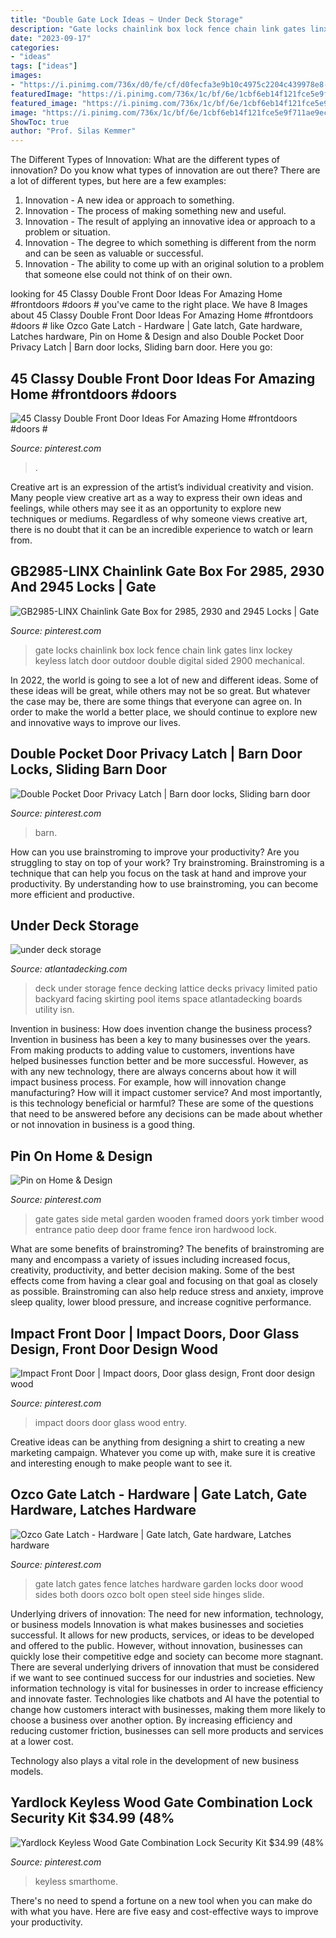 ```yaml
---
title: "Double Gate Lock Ideas ~ Under Deck Storage"
description: "Gate locks chainlink box lock fence chain link gates linx lockey keyless latch door outdoor double digital sided 2900 mechanical"
date: "2023-09-17"
categories:
- "ideas"
tags: ["ideas"]
images:
- "https://i.pinimg.com/736x/d0/fe/cf/d0fecfa3e9b10c4975c2204c439978e8--side-gate-wooden-timber-gates.jpg"
featuredImage: "https://i.pinimg.com/736x/1c/bf/6e/1cbf6eb14f121fce5e9f711ae9ec53fe.jpg"
featured_image: "https://i.pinimg.com/736x/1c/bf/6e/1cbf6eb14f121fce5e9f711ae9ec53fe.jpg"
image: "https://i.pinimg.com/736x/1c/bf/6e/1cbf6eb14f121fce5e9f711ae9ec53fe.jpg"
ShowToc: true
author: "Prof. Silas Kemmer"
---
```



The Different Types of Innovation: What are the different types of innovation?
Do you know what types of innovation are out there? There are a lot of different types, but here are a few examples: 
1. Innovation - A new idea or approach to something. 
2. Innovation - The process of making something new and useful. 
3. Innovation - The result of applying an innovative idea or approach to a problem or situation. 
4. Innovation - The degree to which something is different from the norm and can be seen as valuable or successful. 
5. Innovation - The ability to come up with an original solution to a problem that someone else could not think of on their own.

	

		
looking for 45 Classy Double Front Door Ideas For Amazing Home #frontdoors #doors # you've came to the right place. We have 8 Images about 45 Classy Double Front Door Ideas For Amazing Home #frontdoors #doors # like Ozco Gate Latch - Hardware | Gate latch, Gate hardware, Latches hardware, Pin on Home &amp; Design and also Double Pocket Door Privacy Latch | Barn door locks, Sliding barn door. Here you go:
		
    
## 45 Classy Double Front Door Ideas For Amazing Home #frontdoors #doors #

<img loading=lazy src="https://i.pinimg.com/736x/08/95/c8/0895c8b46f7dbfae3e55cf2c04ed3d02.jpg" onerror="this.onerror=null;this.src='https://tse1.mm.bing.net/th?id=OIP.sOsdywVd5HQIHHRIthujWAHaLH&amp;pid=15.1';" alt="45 Classy Double Front Door Ideas For Amazing Home #frontdoors #doors #">

_Source: pinterest.com_

>. 

	

Creative art is an expression of the artist’s individual creativity and vision. Many people view creative art as a way to express their own ideas and feelings, while others may see it as an opportunity to explore new techniques or mediums. Regardless of why someone views creative art, there is no doubt that it can be an incredible experience to watch or learn from.

    
## GB2985-LINX Chainlink Gate Box For 2985, 2930 And 2945 Locks | Gate

<img loading=lazy src="https://i.pinimg.com/736x/95/d3/0e/95d30e851806ddcfc11b868e1f44e37f--linx-gates.jpg" onerror="this.onerror=null;this.src='https://tse4.mm.bing.net/th?id=OIP.9AOyVJ3dW-WxopBsPbCjjAHaIx&amp;pid=15.1';" alt="GB2985-LINX Chainlink Gate Box for 2985, 2930 and 2945 Locks | Gate">

_Source: pinterest.com_

>gate locks chainlink box lock fence chain link gates linx lockey keyless latch door outdoor double digital sided 2900 mechanical. 

	

In 2022, the world is going to see a lot of new and different ideas. Some of these ideas will be great, while others may not be so great. But whatever the case may be, there are some things that everyone can agree on. In order to make the world a better place, we should continue to explore new and innovative ways to improve our lives.

    
## Double Pocket Door Privacy Latch | Barn Door Locks, Sliding Barn Door

<img loading=lazy src="https://i.pinimg.com/736x/1c/bf/6e/1cbf6eb14f121fce5e9f711ae9ec53fe.jpg" onerror="this.onerror=null;this.src='https://tse2.mm.bing.net/th?id=OIP.lvLBsSaj7zW5XjnzXpPnRwHaK_&amp;pid=15.1';" alt="Double Pocket Door Privacy Latch | Barn door locks, Sliding barn door">

_Source: pinterest.com_

>barn. 

	

How can you use brainstroming to improve your productivity?
Are you struggling to stay on top of your work? Try brainstroming. Brainstroming is a technique that can help you focus on the task at hand and improve your productivity. By understanding how to use brainstroming, you can become more efficient and productive.

    
## Under Deck Storage

<img loading=lazy src="http://atlantadecking.com/wp-content/uploads/2013/08/Lattice-storage-under-deck-26.jpg" onerror="this.onerror=null;this.src='https://tse2.mm.bing.net/th?id=OIP.llzl3NaIa3s_K6HzJqg6sQHaFn&amp;pid=15.1';" alt="under deck storage">

_Source: atlantadecking.com_

>deck under storage fence decking lattice decks privacy limited patio backyard facing skirting pool items space atlantadecking boards utility isn. 

	

Invention in business: How does invention change the business process?
Invention in business has been a key to many businesses over the years. From making products to adding value to customers, inventions have helped businesses function better and be more successful. However, as with any new technology, there are always concerns about how it will impact business process. For example, how will innovation change manufacturing? How will it impact customer service? And most importantly, is this technology beneficial or harmful? These are some of the questions that need to be answered before any decisions can be made about whether or not innovation in business is a good thing.

    
## Pin On Home &amp; Design

<img loading=lazy src="https://i.pinimg.com/736x/d0/fe/cf/d0fecfa3e9b10c4975c2204c439978e8--side-gate-wooden-timber-gates.jpg" onerror="this.onerror=null;this.src='https://tse4.mm.bing.net/th?id=OIP.GQvIVLHTuH2UJ87YYs_CTwHaJ6&amp;pid=15.1';" alt="Pin on Home &amp; Design">

_Source: pinterest.com_

>gate gates side metal garden wooden framed doors york timber wood entrance patio deep door frame fence iron hardwood lock. 

	

What are some benefits of brainstroming?
The benefits of brainstroming are many and encompass a variety of issues including increased focus, creativity, productivity, and better decision making. Some of the best effects come from having a clear goal and focusing on that goal as closely as possible. Brainstroming can also help reduce stress and anxiety, improve sleep quality, lower blood pressure, and increase cognitive performance.

    
## Impact Front Door | Impact Doors, Door Glass Design, Front Door Design Wood

<img loading=lazy src="https://i.pinimg.com/736x/54/66/98/5466980f6d6f60e9966898510186d0f7.jpg" onerror="this.onerror=null;this.src='https://tse3.mm.bing.net/th?id=OIP.x66PRaMw0qcPu65p2tfCTwHaJ3&amp;pid=15.1';" alt="Impact Front Door | Impact doors, Door glass design, Front door design wood">

_Source: pinterest.com_

>impact doors door glass wood entry. 

	

Creative ideas can be anything from designing a shirt to creating a new marketing campaign. Whatever you come up with, make sure it is creative and interesting enough to make people want to see it.

    
## Ozco Gate Latch - Hardware | Gate Latch, Gate Hardware, Latches Hardware

<img loading=lazy src="https://i.pinimg.com/736x/da/d5/12/dad5120acee14de5af1a0ec36889d575--gate-ideas-gate-latch-ideas.jpg" onerror="this.onerror=null;this.src='https://tse1.mm.bing.net/th?id=OIP.uCeEnP2W94-gok-GnmI95wHaKK&amp;pid=15.1';" alt="Ozco Gate Latch - Hardware | Gate latch, Gate hardware, Latches hardware">

_Source: pinterest.com_

>gate latch gates fence latches hardware garden locks door wood sides both doors ozco bolt open steel side hinges slide. 

	

Underlying drivers of innovation: The need for new information, technology, or business models
Innovation is what makes businesses and societies successful. It allows for new products, services, or ideas to be developed and offered to the public. However, without innovation, businesses can quickly lose their competitive edge and society can become more stagnant. There are several underlying drivers of innovation that must be considered if we want to see continued success for our industries and societies.
New information technology is vital for businesses in order to increase efficiency and innovate faster. Technologies like chatbots and AI have the potential to change how customers interact with businesses, making them more likely to choose a business over another option. By increasing efficiency and reducing customer friction, businesses can sell more products and services at a lower cost.

Technology also plays a vital role in the development of new business models.

    
## Yardlock Keyless Wood Gate Combination Lock Security Kit $34.99 (48%

<img loading=lazy src="https://i.pinimg.com/736x/80/81/03/8081037317ea2592c5eb8170ec04d3e1.jpg" onerror="this.onerror=null;this.src='https://tse3.mm.bing.net/th?id=OIP.ykv49ir2OW9Aqj0moIGmzQHaNK&amp;pid=15.1';" alt="Yardlock Keyless Wood Gate Combination Lock Security Kit $34.99 (48%">

_Source: pinterest.com_

>keyless smarthome. 

	

There's no need to spend a fortune on a new tool when you can make do with what you have. Here are five easy and cost-effective ways to improve your productivity.

